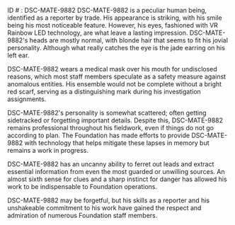 ID # : DSC-MATE-9882
DSC-MATE-9882 is a peculiar human being, identified as a reporter by trade. His appearance is striking, with his smile being his most noticeable feature. However, his eyes, fashioned with VR Rainbow LED technology, are what leave a lasting impression. DSC-MATE-9882's heads are mostly normal, with blonde hair that seems to fit his jovial personality. Although what really catches the eye is the jade earring on his left ear. 

DSC-MATE-9882 wears a medical mask over his mouth for undisclosed reasons, which most staff members speculate as a safety measure against anomalous entities. His ensemble would not be complete without a bright red scarf, serving as a distinguishing mark during his investigation assignments. 

DSC-MATE-9882's personality is somewhat scattered; often getting sidetracked or forgetting important details. Despite this, DSC-MATE-9882 remains professional throughout his fieldwork, even if things do not go according to plan. The Foundation has made efforts to provide DSC-MATE-9882 with technology that helps mitigate these lapses in memory but remains a work in progress. 

DSC-MATE-9882 has an uncanny ability to ferret out leads and extract essential information from even the most guarded or unwilling sources. An almost sixth sense for clues and a sharp instinct for danger has allowed his work to be indispensable to Foundation operations. 

DSC-MATE-9882 may be forgetful, but his skills as a reporter and his unshakeable commitment to his work have gained the respect and admiration of numerous Foundation staff members.
